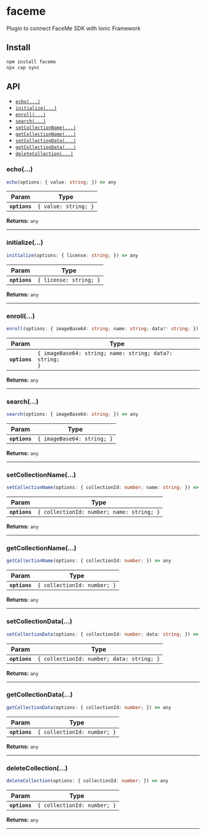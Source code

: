 # faceme

Plugin to connect FaceMe SDK with Ionic Framework

## Install

```bash
npm install faceme
npx cap sync
```

## API

<docgen-index>

* [`echo(...)`](#echo)
* [`initialize(...)`](#initialize)
* [`enroll(...)`](#enroll)
* [`search(...)`](#search)
* [`setCollectionName(...)`](#setcollectionname)
* [`getCollectionName(...)`](#getcollectionname)
* [`setCollectionData(...)`](#setcollectiondata)
* [`getCollectionData(...)`](#getcollectiondata)
* [`deleteCollection(...)`](#deletecollection)

</docgen-index>

<docgen-api>
<!--Update the source file JSDoc comments and rerun docgen to update the docs below-->

### echo(...)

```typescript
echo(options: { value: string; }) => any
```

| Param         | Type                            |
| ------------- | ------------------------------- |
| **`options`** | <code>{ value: string; }</code> |

**Returns:** <code>any</code>

--------------------


### initialize(...)

```typescript
initialize(options: { license: string; }) => any
```

| Param         | Type                              |
| ------------- | --------------------------------- |
| **`options`** | <code>{ license: string; }</code> |

**Returns:** <code>any</code>

--------------------


### enroll(...)

```typescript
enroll(options: { imageBase64: string; name: string; data?: string; }) => any
```

| Param         | Type                                                               |
| ------------- | ------------------------------------------------------------------ |
| **`options`** | <code>{ imageBase64: string; name: string; data?: string; }</code> |

**Returns:** <code>any</code>

--------------------


### search(...)

```typescript
search(options: { imageBase64: string; }) => any
```

| Param         | Type                                  |
| ------------- | ------------------------------------- |
| **`options`** | <code>{ imageBase64: string; }</code> |

**Returns:** <code>any</code>

--------------------


### setCollectionName(...)

```typescript
setCollectionName(options: { collectionId: number; name: string; }) => any
```

| Param         | Type                                                 |
| ------------- | ---------------------------------------------------- |
| **`options`** | <code>{ collectionId: number; name: string; }</code> |

**Returns:** <code>any</code>

--------------------


### getCollectionName(...)

```typescript
getCollectionName(options: { collectionId: number; }) => any
```

| Param         | Type                                   |
| ------------- | -------------------------------------- |
| **`options`** | <code>{ collectionId: number; }</code> |

**Returns:** <code>any</code>

--------------------


### setCollectionData(...)

```typescript
setCollectionData(options: { collectionId: number; data: string; }) => any
```

| Param         | Type                                                 |
| ------------- | ---------------------------------------------------- |
| **`options`** | <code>{ collectionId: number; data: string; }</code> |

**Returns:** <code>any</code>

--------------------


### getCollectionData(...)

```typescript
getCollectionData(options: { collectionId: number; }) => any
```

| Param         | Type                                   |
| ------------- | -------------------------------------- |
| **`options`** | <code>{ collectionId: number; }</code> |

**Returns:** <code>any</code>

--------------------


### deleteCollection(...)

```typescript
deleteCollection(options: { collectionId: number; }) => any
```

| Param         | Type                                   |
| ------------- | -------------------------------------- |
| **`options`** | <code>{ collectionId: number; }</code> |

**Returns:** <code>any</code>

--------------------

</docgen-api>
